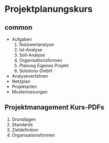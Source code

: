 # Projektplanungskurs

## common
- Aufgaben
    1. Nutzwertanalyse
    2. Ist-Analyse
    3. Soll-Analyse
    4. Organisationsformen
    5. Planung Eigenes Projekt
    6. Solutions GmbH
- Analyseverfahren
- Netzplan
- Projektarten
- Musterloesungen

## Projektmanagement Kurs-PDFs
1. Grundlagen
2. Standards
3. Zieldefinition
4. Organisationsformen
